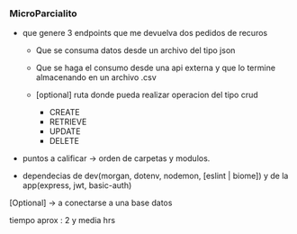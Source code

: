 ### MicroParcialito

- que genere 3 endpoints que me devuelva dos pedidos de recuros 
    - Que se consuma datos desde un archivo del tipo json
    - Que se haga el consumo desde una api externa y que lo termine almacenando en un archivo .csv

    - [optional] ruta donde pueda realizar operacion del tipo crud 
        - CREATE
        - RETRIEVE
        - UPDATE 
        - DELETE
    
- puntos a calificar -> orden de carpetas y modulos. 
- dependecias de dev(morgan, dotenv, nodemon, [eslint | biome]) y de la app(express, jwt, basic-auth) 

[Optional] -> a conectarse a una base datos

tiempo aprox : 2 y media hrs